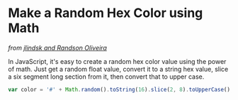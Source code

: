 # Make a Random Hex Color using Math

*from [jlindsk and Randson Oliveira](http://www.paulirish.com/2009/random-hex-color-code-snippets/#comment-786938138)*

In JavaScript, it's easy to create a random hex color value using the power of math. Just get a random float value, convert it to a string hex value, slice a six segment long section from it, then convert that to upper case.

```javascript
var color = '#' + Math.random().toString(16).slice(2, 8).toUpperCase();
```
